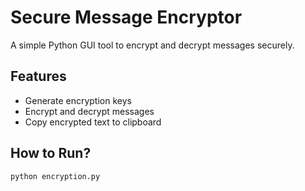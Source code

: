 # Secure Message Encryptor

A simple Python GUI tool to encrypt and decrypt messages securely.

## Features
- Generate encryption keys
- Encrypt and decrypt messages
- Copy encrypted text to clipboard

## How to Run?
```sh
python encryption.py
